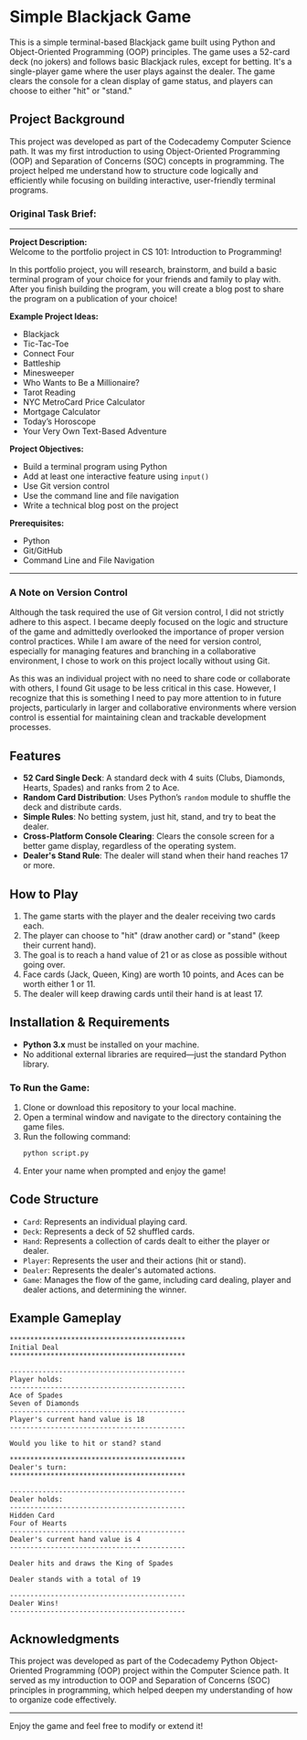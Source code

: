 
# Simple Blackjack Game

This is a simple terminal-based Blackjack game built using Python and Object-Oriented Programming (OOP) principles. The game uses a 52-card deck (no jokers) and follows basic Blackjack rules, except for betting. It's a single-player game where the user plays against the dealer. The game clears the console for a clean display of game status, and players can choose to either "hit" or "stand."

## Project Background

This project was developed as part of the Codecademy Computer Science path. It was my first introduction to using Object-Oriented Programming (OOP) and Separation of Concerns (SOC) concepts in programming. The project helped me understand how to structure code logically and efficiently while focusing on building interactive, user-friendly terminal programs.

### Original Task Brief:

---
**Project Description:**  
Welcome to the portfolio project in CS 101: Introduction to Programming!

In this portfolio project, you will research, brainstorm, and build a basic terminal program of your choice for your friends and family to play with. After you finish building the program, you will create a blog post to share the program on a publication of your choice!

**Example Project Ideas:**
- Blackjack
- Tic-Tac-Toe
- Connect Four
- Battleship
- Minesweeper
- Who Wants to Be a Millionaire?
- Tarot Reading
- NYC MetroCard Price Calculator
- Mortgage Calculator
- Today’s Horoscope
- Your Very Own Text-Based Adventure

**Project Objectives:**
- Build a terminal program using Python
- Add at least one interactive feature using `input()`
- Use Git version control
- Use the command line and file navigation
- Write a technical blog post on the project

**Prerequisites:**
- Python
- Git/GitHub
- Command Line and File Navigation
---

### A Note on Version Control

Although the task required the use of Git version control, I did not strictly adhere to this aspect. I became deeply focused on the logic and structure of the game and admittedly overlooked the importance of proper version control practices. While I am aware of the need for version control, especially for managing features and branching in a collaborative environment, I chose to work on this project locally without using Git.

As this was an individual project with no need to share code or collaborate with others, I found Git usage to be less critical in this case. However, I recognize that this is something I need to pay more attention to in future projects, particularly in larger and collaborative environments where version control is essential for maintaining clean and trackable development processes.

## Features

- **52 Card Single Deck**: A standard deck with 4 suits (Clubs, Diamonds, Hearts, Spades) and ranks from 2 to Ace.
- **Random Card Distribution**: Uses Python’s `random` module to shuffle the deck and distribute cards.
- **Simple Rules**: No betting system, just hit, stand, and try to beat the dealer.
- **Cross-Platform Console Clearing**: Clears the console screen for a better game display, regardless of the operating system.
- **Dealer's Stand Rule**: The dealer will stand when their hand reaches 17 or more.

## How to Play

1. The game starts with the player and the dealer receiving two cards each.
2. The player can choose to "hit" (draw another card) or "stand" (keep their current hand).
3. The goal is to reach a hand value of 21 or as close as possible without going over.
4. Face cards (Jack, Queen, King) are worth 10 points, and Aces can be worth either 1 or 11.
5. The dealer will keep drawing cards until their hand is at least 17.

## Installation & Requirements

- **Python 3.x** must be installed on your machine.
- No additional external libraries are required—just the standard Python library.

### To Run the Game:

1. Clone or download this repository to your local machine.
2. Open a terminal window and navigate to the directory containing the game files.
3. Run the following command:
    ```bash
    python script.py
    ```
4. Enter your name when prompted and enjoy the game!

## Code Structure

- `Card`: Represents an individual playing card.
- `Deck`: Represents a deck of 52 shuffled cards.
- `Hand`: Represents a collection of cards dealt to either the player or dealer.
- `Player`: Represents the user and their actions (hit or stand).
- `Dealer`: Represents the dealer's automated actions.
- `Game`: Manages the flow of the game, including card dealing, player and dealer actions, and determining the winner.

## Example Gameplay

```
*******************************************
Initial Deal
*******************************************

-------------------------------------------
Player holds:
-------------------------------------------
Ace of Spades
Seven of Diamonds
-------------------------------------------
Player's current hand value is 18
-------------------------------------------

Would you like to hit or stand? stand

*******************************************
Dealer's turn:
*******************************************

-------------------------------------------
Dealer holds:
-------------------------------------------
Hidden Card
Four of Hearts
-------------------------------------------
Dealer's current hand value is 4
-------------------------------------------

Dealer hits and draws the King of Spades

Dealer stands with a total of 19

-------------------------------------------
Dealer Wins!
-------------------------------------------
```

## Acknowledgments

This project was developed as part of the Codecademy Python Object-Oriented Programming (OOP) project within the Computer Science path. It served as my introduction to OOP and Separation of Concerns (SOC) principles in programming, which helped deepen my understanding of how to organize code effectively.

---

Enjoy the game and feel free to modify or extend it!
